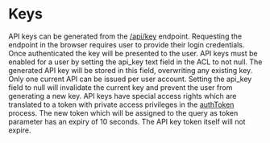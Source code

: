 # Keys

API keys can be generated from the [/api/key](https://geoserverless.xyz/api/routes/api-key) endpoint. Requesting the endpoint in the browser requires user to provide their login credentials. Once authenticated the key will be presented to the user. API keys must be enabled for a user by setting the api\_key text field in the ACL to not null. The generated API key will be stored in this field, overwriting any existing key. Only one current API can be issued per user account. Setting the api\_key field to null will invalidate the current key and prevent the user from generating a new key. API keys have special access rights which are translated to a token with private access privileges in the [authToken](https://github.com/GEOLYTIX/xyz/blob/master/auth.js) process. The new token which will be assigned to the query as token parameter has an expiry of 10 seconds. The API key token itself will not expire.

